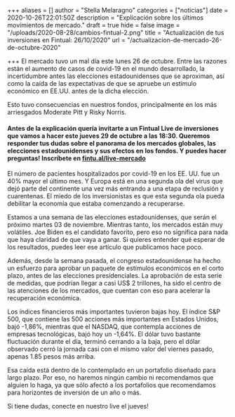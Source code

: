 +++
aliases = []
author = "Stella Melaragno"
categories = ["noticias"]
date = 2020-10-26T22:01:50Z
description = "Explicación sobre los últimos movimientos de mercado."
draft = true
hide = false
image = "/uploads/2020-08-28/cambios-fintual-2.png"
title = "Actualización de tus inversiones en Fintual: 26/10/2020"
url = "/actualizacion-de-mercado-26-de-octubre-2020"

+++
El mercado tuvo un mal día este lunes 26 de octubre. Entre las razones están el aumento de casos de covid-19 en el mundo desarrollado, la incertidumbre antes las elecciones estadounidenses que se aproximan, así como la caída de las expectativas de que se apruebe un estímulo económico en EE.UU. antes de la dicha elección.

Esto tuvo consecuencias en nuestros fondos, principalmente en los más arriesgados Moderate Pitt y Risky Norris. 

#### Antes de la explicación quería invitarte a un Fintual Live de inversiones que vamos a hacer este jueves 29 de octubre a las 18:30. Queremos responder tus dudas sobre el panorama de los mercados globales, las elecciones estadounidenses y sus efectos en los fondos. Y puedes hacer preguntas! Inscríbete en [fintu.al/live-mercado](https://fintu.al/live-mercado "fintu.al/live-mercado")

El número de pacientes hospitalizados por covid-19 en los EE. UU. fue un 40% mayor el último mes. Y Europa está en una segunda ola del virus que dejó parte del continente una vez más entrando a una etapa de reclusión y cuarentenas. El miedo de los inversionistas es que esta segunda ola pueda debilitar la economía que estaba comenzando a recuperarse.

Estamos a una semana de las elecciones estadounidenses, que serán el próximo martes 03 de noviembre. Mientras tanto, los mercados están muy volátiles. Joe Biden es el candidato favorito, pero eso no significa para nada que haya claridad de que vaya a ganar. Si quieres entender qué esperar de los resultados, puedes leer ese artículo que publicamos hace poco.

Además, desde la semana pasada, el congreso estadounidense ha hecho un esfuerzo para aprobar un paquete de estímulos económicos en el corto plazo, antes de las elecciones presidenciales. La aprobación de esta serie de medidas, que podrían llegar a casi US$ 2 trillones, ha sido el centro de las atenciones de los mercados, que cuentan con eso para acelerar la recuperación económica.

Los índices financieros más importantes tuvieron bajas hoy. El índice S&P 500, que contiene las 500 acciones más importantes en Estados Unidos, bajó -1,86%, mientras que el NASDAQ, que contempla acciones de empresas tecnológicas, bajó hoy un -1,64%. El dólar tuvo bastante fluctuación durante el día, terminó cerrando a la baja, pero el dólar observado cerró la jornada casi con el mismo valor del viernes pasado, apenas 1.85 pesos más arriba.

Esa caída está dentro de lo contemplado en un portafolio diseñado para largo plazo. Por eso, no haremos ningún cambio ni recomendamos que alguien lo haga, ya que sólo afectó a los portafolios que recomendamos para horizontes de inversión de un año o más.

Si tiene dudas, conecte en nuestro live el jueves!